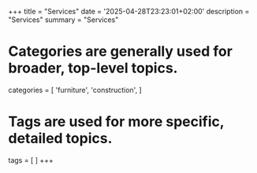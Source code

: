 +++
title = "Services"
date = '2025-04-28T23:23:01+02:00'
description = "Services"
summary = "Services"
# Categories are generally used for broader, top-level topics.
categories = [
 'furniture',
 'construction',
]
# Tags are used for more specific, detailed topics.
tags = [
]
+++
